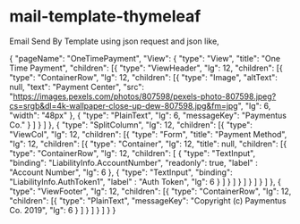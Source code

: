 # mail-template-thymeleaf
Email Send By Template using json request and json like,


{
"pageName": "OneTimePayment",
"View": {
	"type": "View",
	"title": "One Time Payment",
	"children": [{
			"type": "ViewHeader",
			"lg": 12,
			"children": [{
					"type": "ContainerRow",
					"lg": 12,
					"children": [{
							"type": "Image",
							"altText": null,
							"text": "Payment Center",
							"src": "https://images.pexels.com/photos/807598/pexels-photo-807598.jpeg?cs=srgb&dl=4k-wallpaper-close-up-dew-807598.jpg&fm=jpg",
							"lg": 6,
							"width": "48px"
						},
						{
						  "type": "PlainText",
		  "lg": 6,
		  "messageKey": "Paymentus Co."
						}
				    ]
				}
			]
		},
		{
			"type": "SplitColumn",
			"lg": 12,
			"children": [{
					"type": "ViewCol",
					"lg": 12,
					"children": [{
							"type": "Form",
							"title": "Payment Method",
							"lg": 12,
							"children": [{
									"type": "Container",
									"lg": 12,
									"title": null,
									"children": [{
											"type": "ContainerRow",
											"lg": 12,
											"children": [
												{
													"type": "TextInput",
													"binding": "LiabilityInfo.AccountNumber",
													"readonly": true,
													"label"  : "Account Number",
													"lg": 6
											    },
												{
													"type": "TextInput",
													"binding": "LiabilityInfo.AuthToken1",
													"label"  : "Auth Token",
													"lg": 6
												}
											]
										}
									]
								}
							]
				}
			]
		}
	]
},
{
	"type": "ViewFooter",
	"lg": 12,
	"children": [{
			"type": "ContainerRow",
			"lg": 12,
			"children": [{
					"type": "PlainText",
					"messageKey": "Copyright (c) Paymentus Co. 2019",
					"lg": 6
				}
			]
		}
	]
  }
]
}
}

